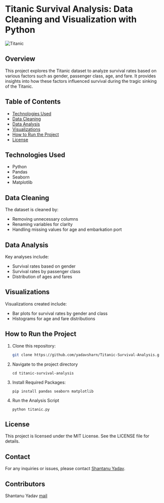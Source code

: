 # Titanic Survival Analysis: Data Cleaning and Visualization with Python

![Titanic](https://upload.wikimedia.org/wikipedia/commons/thumb/f/fd/RMS_Titanic_3.jpg/1280px-RMS_Titanic_3.jpg)

## Overview
This project explores the Titanic dataset to analyze survival rates based on various factors such as gender, passenger class, age, and fare. It provides insights into how these factors influenced survival during the tragic sinking of the Titanic.

## Table of Contents
- [Technologies Used](#technologies-used)
- [Data Cleaning](#data-cleaning)
- [Data Analysis](#data-analysis)
- [Visualizations](#visualizations)
- [How to Run the Project](#how-to-run-the-project)
- [License](#license)

## Technologies Used
- Python
- Pandas
- Seaborn
- Matplotlib

## Data Cleaning
The dataset is cleaned by:
- Removing unnecessary columns
- Renaming variables for clarity
- Handling missing values for age and embarkation port

## Data Analysis
Key analyses include:
- Survival rates based on gender
- Survival rates by passenger class
- Distribution of ages and fares

## Visualizations
Visualizations created include:
- Bar plots for survival rates by gender and class
- Histograms for age and fare distributions

## How to Run the Project
1. Clone this repository:
   ```bash
   git clone https://github.com/yadavsharn/Titanic-Survival-Analysis.git

2. Navigate to the project directory
   ```
   cd titanic-survival-analysis

3. Install Required Packages:
   ```
   pip install pandas seaborn matplotlib

4. Run the Analysis Script
   ```
   python titanic.py

## License

This project is licensed under the MIT License. See the LICENSE file for details.

## Contact

For any inquiries or issues, please contact [Shantanu Yadav](mailto:shantanuyadav@protonmail.ch).

## Contributors

Shantanu Yadav [mail](mailto:shantanuyadav@protonmail.ch)
